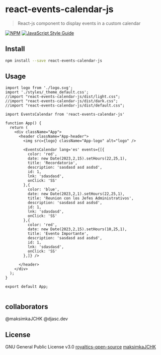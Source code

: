 # react-events-calendar-js

> React-js component to display events in a custom calendar

[![NPM](https://img.shields.io/npm/v/react-events-calendar-js.svg)](https://www.npmjs.com/package/react-events-calendar-js) [![JavaScript Style Guide](https://img.shields.io/badge/code_style-standard-brightgreen.svg)](https://standardjs.com)

## Install

```bash
npm install --save react-events-calendar-js
```

## Usage

```tsx
import logo from './logo.svg';
import './styles/_theme_default.css';
//import "react-events-calendar-js/dist/light.css";
//import "react-events-calendar-js/dist/dark.css";
//import "react-events-calendar-js/dist/default.css";

import EventsCalendar from 'react-events-calendar-js'

function App() {
  return (
    <div className="App">
      <header className="App-header">
        <img src={logo} className="App-logo" alt="logo" />

        <EventsCalendar lang='es' events={[{
          color: 'red',
          date: new Date(2023,2,15).setHours(22,25,1),
          title: 'Recordatorio',
          description: 'sasdasd asd asdsd',
          id: 1,
          lnk: 'sdasdasd',
          onClick: 'SS'
        },{
          color: 'blue',
          date: new Date(2023,2,1).setHours(22,25,1),
          title: 'Reunion con los Jefes Administrativos',
          description: 'sasdasd asd asdsd',
          id: 1,
          lnk: 'sdasdasd',
          onClick: 'SS'
        },{
          color: 'red',
          date: new Date(2023,2,15).setHours(10,25,1),
          title: 'Evento Importante',
          description: 'sasdasd asd asdsd',
          id: 1,
          lnk: 'sdasdasd',
          onClick: 'SS'
        },]} />

      </header>
    </div>
  );
}

export default App;


```

## collaborators

@maksimkaJCHK @djasc.dev

## License

GNU General Public License v3.0
 [royaltics-open-source](https://github.com/royaltics-solutions)
 [maksimkaJCHK](https://github.com/maksimkaJCHK)